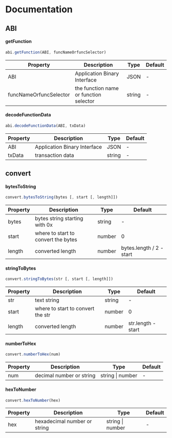 # Documentation

## ABI

#### getFunction

```javascript
abi.getFunction(ABI, funcNameOrfuncSelector)
```

| Property               | Description                            | Type   | Default |
| ---------------------- | -------------------------------------- | ------ | ------- |
| ABI                    | Application Binary Interface           | JSON   | -       |
| funcNameOrfuncSelector | the function name or function selector | string | -       |

#### decodeFunctionData

```javascript
abi.decodeFunctionData(ABI, txData)
```

| Property | Description                  | Type   | Default |
| -------- | ---------------------------- | ------ | ------- |
| ABI      | Application Binary Interface | JSON   | -       |
| txData   | transaction data             | string | -       |

## convert

#### bytesToString

```javascript
convert.bytesToString(bytes [, start [, length]])
```

| Property | Description                         | Type   | Default                  |
| -------- | ----------------------------------- | ------ | ------------------------ |
| bytes    | bytes string starting with 0x       | string | -                        |
| start    | where to start to convert the bytes | number | 0                        |
| length   | converted length                    | number | bytes.length / 2 - start |

#### stringToBytes

```javascript
convert.stringToBytes(str [, start [, length]])
```

| Property | Description                       | Type   | Default            |
| -------- | --------------------------------- | ------ | ------------------ |
| str      | text string                       | string | -                  |
| start    | where to start to convert the str | number | 0                  |
| length   | converted length                  | number | str.length - start |

#### numberToHex

```javascript
convert.numberToHex(num)
```

| Property | Description              | Type             | Default |
| -------- | ------------------------ | ---------------- | ------- |
| num      | decimal number or string | string \| number | -       |

#### hexToNumber

```javascript
convert.hexToNumber(hex)
```

| Property | Description                  | Type             | Default |
| -------- | ---------------------------- | ---------------- | ------- |
| hex      | hexadecimal number or string | string \| number | -       |
